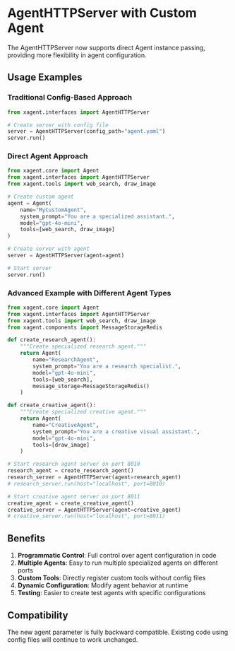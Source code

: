 # AgentHTTPServer with Custom Agent

The AgentHTTPServer now supports direct Agent instance passing, providing more flexibility in agent configuration.

## Usage Examples

### Traditional Config-Based Approach

```python
from xagent.interfaces import AgentHTTPServer

# Create server with config file
server = AgentHTTPServer(config_path="agent.yaml")
server.run()
```

### Direct Agent Approach

```python
from xagent.core import Agent
from xagent.interfaces import AgentHTTPServer
from xagent.tools import web_search, draw_image

# Create custom agent
agent = Agent(
    name="MyCustomAgent",
    system_prompt="You are a specialized assistant.",
    model="gpt-4o-mini",
    tools=[web_search, draw_image]
)

# Create server with agent
server = AgentHTTPServer(agent=agent)

# Start server
server.run()
```

### Advanced Example with Different Agent Types

```python
from xagent.core import Agent
from xagent.interfaces import AgentHTTPServer
from xagent.tools import web_search, draw_image
from xagent.components import MessageStorageRedis

def create_research_agent():
    """Create specialized research agent."""
    return Agent(
        name="ResearchAgent",
        system_prompt="You are a research specialist.",
        model="gpt-4o-mini",
        tools=[web_search],
        message_storage=MessageStorageRedis()
    )

def create_creative_agent():
    """Create specialized creative agent."""
    return Agent(
        name="CreativeAgent", 
        system_prompt="You are a creative visual assistant.",
        model="gpt-4o-mini",
        tools=[draw_image]
    )

# Start research agent server on port 8010
research_agent = create_research_agent()
research_server = AgentHTTPServer(agent=research_agent)
# research_server.run(host="localhost", port=8010)

# Start creative agent server on port 8011
creative_agent = create_creative_agent()
creative_server = AgentHTTPServer(agent=creative_agent)
# creative_server.run(host="localhost", port=8011)
```

## Benefits

1. **Programmatic Control**: Full control over agent configuration in code
2. **Multiple Agents**: Easy to run multiple specialized agents on different ports
3. **Custom Tools**: Directly register custom tools without config files
4. **Dynamic Configuration**: Modify agent behavior at runtime
5. **Testing**: Easier to create test agents with specific configurations

## Compatibility

The new agent parameter is fully backward compatible. Existing code using config files will continue to work unchanged.
